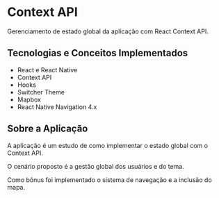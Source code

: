 # Context API
Gerenciamento de estado global da aplicação com React Context API.

## Tecnologias e Conceitos Implementados
* React e React Native
* Context API
* Hooks
* Switcher Theme
* Mapbox
* React Native Navigation 4.x

## Sobre a Aplicação
A aplicação é um estudo de como implementar o estado global com o Context API.

O cenário proposto é a gestão global dos usuários e do tema.

Como bônus foi implementado o sistema de navegação e a inclusão do mapa.


